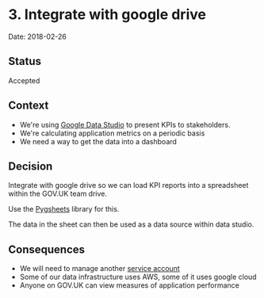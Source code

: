 # 3. Integrate with google drive

Date: 2018-02-26

## Status

Accepted

## Context

- We're using [Google Data Studio](https://datastudio.google.com) to present KPIs to stakeholders.
- We're calculating application metrics on a periodic basis
- We need a way to get the data into a dashboard

## Decision

Integrate with google drive so we can load KPI reports into a spreadsheet within the GOV.UK team drive.

Use the [Pygsheets](http://pygsheets.readthedocs.io/) library for this.

The data in the sheet can then be used as a data source within data studio.

## Consequences

- We will need to manage another [service
  account](http://pygsheets.readthedocs.io/en/latest/authorizing.html)
- Some of our data infrastructure uses AWS, some of it uses google cloud
- Anyone on GOV.UK can view measures of application performance
